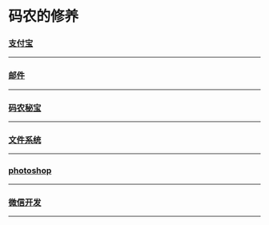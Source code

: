 码农的修养
==========

### [支付宝](alipay/index)

---

### [邮件](email/index)

---

### [码农秘宝](encyclopedia/index)

---

### [文件系统](file-system/index)

---

### [photoshop](photoshop/index)

---

### [微信开发](wechat/index)

---
